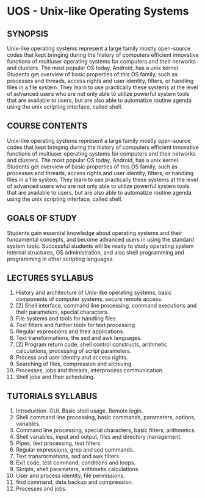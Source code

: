 # UOS - Unix-like Operating Systems

## SYNOPSIS
Unix-like operating systems represent a large family mostly open-source codes that kept bringing during the history of computers efficient innovative functions of multiuser operating systems for computers and their networks and clusters. The most popular OS today, Android, has a unix kernel. Students get overview of basic properties of this OS family, such as processes and threads, access rights and user identity, filters, or handling files in a file system. They learn to use practically these systems at the level of advanced users who are not only able to utilize powerful system tools that are available to users, but are also able to automatize routine agenda using the unix scripting interface, called shell.

## COURSE CONTENTS
Unix-like operating systems represent a large family mostly open-source codes that kept bringing during the history of computers efficient innovative functions of multiuser operating systems for computers and their networks and clusters. The most popular OS today, Android, has a unix kernel. Students get overview of basic properties of this OS family, such as processes and threads, access rights and user identity, filters, or handling files in a file system. They learn to use practically these systems at the level of advanced users who are not only able to utilize powerful system tools that are available to users, but are also able to automatize routine agenda using the unix scripting interface, called shell.

## GOALS OF STUDY
Students gain essential knowledge about operating systems and their fundamental concepts, and become advanced users in using the standard system tools. Successful students will be ready to study operating system internal structures, OS administration, and also shell programming and programming in other scripting languages.

## LECTURES SYLLABUS
1. History and architecture of Unix-like operating systems, basic components of computer systems, secure remote access.
2. [2] Shell interface, command line processing, command executions and their parameters, special characters.
4. File systems and tools for handling files.
5. Text filters and further tools for text processing.
6. Regular expressions and their applications.
7. Text transformations, the sed and awk languages.
8. [2] Program return code, shell control constructs, arithmetic calculations, processing of script parameters.
10. Process and user identity and access rights.
11. Searching of files, compression and archiving.
12. Processes, jobs and threads, interprocess communication.
13. Shell jobs and their scheduling.

## TUTORIALS SYLLABUS
1. Introduction. GUI. Basic shell usage. Remote login.
2. Shell command line processing, basic commands, parameters, options, variables.
3. Command line processing, special characters, basic filters, arithmetics.
4. Shell variables, input and output, files and directory management.
5. Pipes, text processing, text filters.
6. Regular expressions, grep and sed commands.
7. Text transrormations, sed and awk filters.
8. Exit code, test command, conditions and loops.
9. Skripts, shell parameters, arithmetis calculations.
10. User and process identity, file permissions.
11. find command, data backup and compression.
12. Processes and jobs.
